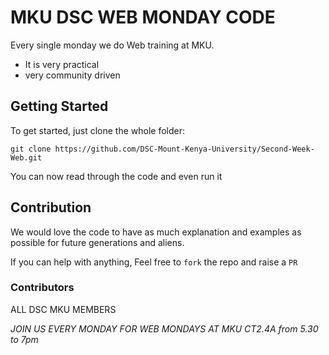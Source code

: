 # MKU DSC WEB MONDAY CODE

Every single monday we do Web training at MKU.

- It is very practical
- very community driven

## Getting Started

To get started, just clone the whole folder:

```terminal
git clone https://github.com/DSC-Mount-Kenya-University/Second-Week-Web.git

```

You can now read through the code and even run it

## Contribution

We would love the code to have as much explanation and examples as possible for future generations and aliens.

If you can help with anything, Feel free to `fork` the repo and raise a `PR`

### Contributors

ALL DSC MKU MEMBERS

_JOIN US EVERY MONDAY FOR WEB MONDAYS AT MKU CT2.4A from 5.30 to 7pm_
